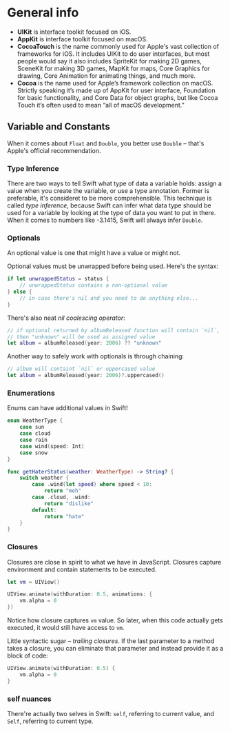 # General info

- **UIKit** is interface toolkit focused on iOS.
- **AppKit** is interface toolkit focused on macOS.
- **CocoaTouch** is the name commonly used for Apple's vast collection of frameworks for iOS. It includes UIKit to do user interfaces, but most people would say it also includes SpriteKit for making 2D games, SceneKit for making 3D games, MapKit for maps, Core Graphics for drawing, Core Animation for animating things, and much more.
- **Cocoa** is the name used for Apple’s framework collection on macOS. Strictly speaking it’s made up of AppKit for user interface, Foundation for basic functionality, and Core Data for object graphs, but like Cocoa Touch it’s often used to mean “all of macOS development.”

## Variable and Constants

When it comes about `Float` and `Double`, you better use `Double` – that's Apple's official recommendation.

### Type Inference

There are two ways to tell Swift what type of data a variable holds: assign a value when you create the variable, or use a type annotation. Former is preferable, it's consideret to be more comprehensible. This technique is called _type inference_, because Swift can infer what data type should be used for a variable by looking at the type of data you want to put in there. When it comes to numbers like -3.1415, Swift will always infer `Double`.

### Optionals

An optional value is one that might have a value or might not.

Optional values must be unwrapped before being used. Here's the syntax:

```Swift
if let unwrappedStatus = status {
    // unwrappedStatus contains a non-optional value
} else {
    // in case there's nil and you need to do anything else...
}
```

There's also neat *nil coalescing operator*:

```Swift
// if optional returned by albumReleased function will contain `nil`,
// then "unknown" will be used as assigned value
let album = albumReleased(year: 2006) ?? "unknown"
```

Another way to safely work with optionals is through chaining:

```Swift
// album will containt `nil` or uppercased value
let album = albumReleased(year: 2006)?.uppercased()
```

### Enumerations

Enums can have additional values in Swift!

```Swift
enum WeatherType {
    case sun
    case cloud
    case rain
    case wind(speed: Int)
    case snow
}

func getHaterStatus(weather: WeatherType) -> String? {
    switch weather {
        case .wind(let speed) where speed < 10:
            return "meh"
        case .cloud, .wind:
            return "dislike"
        default:
            return "hate"
    }
}
```

### Closures

Closures are close in spirit to what we have in JavaScript. Closures capture environment and contain statements to be executed.

```Swift
let vm = UIView()

UIView.animate(withDuration: 0.5, animations: {
    vm.alpha = 0
})
```

Notice how closure captures `vm` value. So later, when this code actually gets executed, it would still have access to `vm`.

Little syntactic sugar – *trailing closures*. If the last parameter to a method takes a closure, you can eliminate that parameter and instead provide it as a block of code:

```Swift
UIView.animate(withDuration: 0.5) {
    vm.alpha = 0
}
```

### self nuances

There're actually two selves in Swift: `self`, referring to current value, and `Self`, referring to current type.

